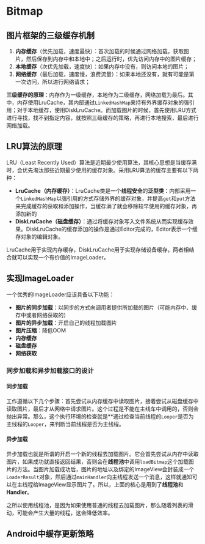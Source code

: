 # Bitmap

## 图片框架的三级缓存机制

1. **内存缓存**（优先加载，速度最快）：首次加载的时候通过网络加载，获取图片，然后保存到内存中和本地中；之后运行时，优先访问内存中的图片缓存；
2. **本地缓存**（次优先加载，速度快）：如果内存中没有，则访问本地的图片；
3. **网络缓存**（最后加载，速度慢，浪费流量）：如果本地还没有，就有可能是第一次访问，所以进行网络请求；

**三级缓存的原理**：内存作为一级缓存，本地作为二级缓存，网络加载为最后。其中，内存使用LruCache，其内部通过`LinkedHashMap`来持有外界缓存对象的强引用；对于本地缓存，使用DiskLruCache。而加载图片的时候，首先使用LRU方式进行寻找，找不到指定内容，就按照三级缓存的策略，再进行本地搜索，最后进行网络加载。

## LRU算法的原理

LRU（Least Recently Used）算法是近期最少使用算法，其核心思想是当缓存满时，会优先淘汰那些近期最少使用的缓存对象。采用LRU算法的缓存主要有以下两种：

* **LruCache（内存缓存）**：LruCache类是一个**线程安全**的**泛型类**：内部采用一个`LinkedHashMap`以强引用的方式存储外界的缓存对象，并提高`get`和`put`方法来完成缓存的获取和添加操作，当缓存满了就会移除较早使用的缓存对象，再添加新的
* **DiskLruCache（磁盘缓存）**：通过将缓存对象写入文件系统从而实现缓存效果。DiskLruCache的缓存添加的操作是通过Editor完成的，Editor表示一个缓存对象的编辑对象。

LruCache用于实现内存缓存，DiskLruCache用于实现存储设备缓存，两者相结合就可以实现一个有价值的ImageLoader。

## 实现ImageLoader

一个优秀的ImageLoader应该具备以下功能：

* **图片的同步加载**：以同步的方式向调用者提供所加载的图片（可能内存中、缓存中或者网络获取的）
* **图片的异步加载**：开启自己的线程加载图片
* **图片压缩**：降低OOM
* **内存缓存**
* **磁盘缓存**
* **网络获取**

### 同步加载和异步加载接口的设计

#### 同步加载

工作遵循以下几个步骤：首先尝试从内存缓存中读取图片，接着尝试从磁盘缓存中读取图片，最后才从网络中请求图片。这个过程是不能在主线车中调用的，否则会抛出异常。那么，这个执行环境的检查就是**通过检查当前线程的`Looper`是否为主线程的`Looper`，来判断当前线程是否为主线程。

#### 异步加载

异步加载也就是所谓的开启一个新的线程去加载图片。它会首先尝试从内存中读取图片，如果成功就直接返回结果，否则会在**线程池**中调用`loadBitmap`这个加载图片的方法。当图片加载成功后，图片的地址以及绑定的ImageView会封装成一个`LoaderResult`对象，然后通过`mainHandler`向主线程发送一个消息，这样就通知可以在主线程给ImageView显示图片了。所以，上面的核心是用到了**线程池**和**Handler**。

之所以使用线程池，是因为如果使用普通的线程去加载图片，那么随着列表的滑动，可能会产生大量的线程，这会降低效率。

## Android中缓存更新策略 <Badge text="Uncompleted"/>